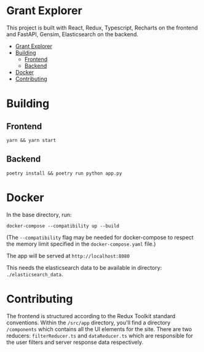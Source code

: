 # Grant Explorer

This project is built with React, Redux, Typescript, Recharts on the frontend and FastAPI, Gensim, Elasticsearch on the backend. 

- [Grant Explorer](#grant-explorer)
- [Building](#building)
	- [Frontend](#frontend)
	- [Backend](#backend)
- [Docker](#docker)
- [Contributing](#contributing)

# Building

## Frontend
`yarn && yarn start`

## Backend
`poetry install && poetry run python app.py`


# Docker

In the base directory, run:

```
docker-compose --compatibility up --build
```

(The `--compatibility` flag may be needed for docker-compose to respect the memory limit specified in the `docker-compose.yaml` file.)

The app will be served at `http://localhost:8080`

This needs the elasticsearch data to be available in directory: `./elasticsearch_data`.


# Contributing
The frontend is structured according to the Redux Toolkit standard conventions. Within the `/src/app` directory, you'll find a directory `/components` which contains all the UI elements for the site. There are two reducers: `filterReducer.ts` and `dataReducer.ts` which are responsible for the user filters and server response data respectively.